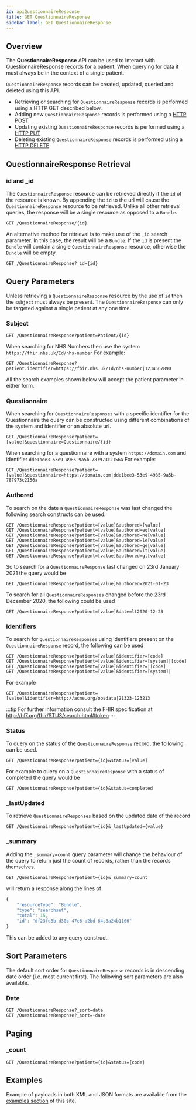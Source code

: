 ```yaml
---
id: apiQuestionnaireResponse
title: GET QuestionnaireResponse
sidebar_label: GET QuestionnaireResponse
---
```


## Overview

The **QuestionnaireResponse** API can be used to interact with QuestionnaireResponse records for a patient. When querying for data it must always be in the context of a single patient.

`QuestionnaireResponse` records can be created, updated, queried and deleted using this API.

- Retrieving or searching for `QuestionnaireResponse` records is performed using a HTTP GET described below.
- Adding new `QuestionnaireResponse` records is performed using a [HTTP POST](apiQuestionnaireResponsePOST)
- Updating existing `QuestionnaireResponse` records is performed using a [HTTP PUT](apiQuestionnaireResponsePUT)
- Deleting existing `QuestionnaireResponse` records is performed using a [HTTP DELETE](apiQuestionnaireResponseDELETE)

## QuestionnaireResponse Retrieval

### id and \_id

The `QuestionnaireResponse` resource can be retrieved directly if the `id` of the resource is known. By appending the `id` to the url will cause the `QuestionnaireResponse` resource to be retrieved. Unlike all other retrieval queries, the response will be a single resource as opposed to a `Bundle`.

```http
GET /QuestionnaireResponse/{id}
```

An alternative method for retrieval is to make use of the `_id` search parameter. In this case, the result will be a `Bundle`. If the `id` is present the `Bundle` will contain a single `QuestionnaireResponse` resource, otherwise the `Bundle` will be empty.

```http
GET /QuestionnaireResponse?_id={id}
```

## Query Parameters

Unless retrieving a `QuestionnaireResponse` resource by the use of `id` then the `subject` must always be present. The `QuestionnaireResponse` can only be targeted against a single patient at any one time.

### Subject

```http
GET /QuestionnaireResponse?patient=Patient/{id}
```

When searching for NHS Numbers then use the system `https://fhir.nhs.uk/Id/nhs-number`
For example:

```http
GET /QuestionnaireResponse?patient.identifier=https://fhir.nhs.uk/Id/nhs-number|1234567890
```

All the search examples shown below will accept the patient parameter in either form.

### Questionnaire

When searching for `QuestionnaireResponses` with a specific identifier for the Questionnaire the query can be constructed using different combinations of the system and identifier or an absolute url.

```http
GET /QuestionnaireResponse?patient=[value]&questionnaire=Questionnaire/{id}
```

When searching for a questionnaire with a system `https://domain.com` and identifier `dde1bee3-53e9-4985-9a5b-787973c2156a`
For example:

```http
GET /QuestionnaireResponse?patient=[value]&questionnaire=https://domain.com|dde1bee3-53e9-4985-9a5b-787973c2156a
```


### Authored

To search on the date a `QuestionnaireResponse` was last changed the following search constructs can be used.

```http
GET /QuestionnaireResponse?patient=[value]&authored=[value]
GET /QuestionnaireResponse?patient=[value]&authored=eq[value]
GET /QuestionnaireResponse?patient=[value]&authored=ne[value]
GET /QuestionnaireResponse?patient=[value]&authored=le[value]
GET /QuestionnaireResponse?patient=[value]&authored=ge[value]
GET /QuestionnaireResponse?patient=[value]&authored=lt[value]
GET /QuestionnaireResponse?patient=[value]&authored=gt[value]
```

So to search for a `QuestionnaireResponse` last changed on 23rd January 2021 the query would be

```http
GET /QuestionnaireResponse?patient=[value]&authored=2021-01-23
```

To search for all `QuestionnaireResponses` changed before the 23rd December 2020, the following could be used

```http
GET /QuestionnaireResponse?patient=[value]&date=lt2020-12-23
```

### Identifiers

To search for `QuestionnaireResponses` using identifiers present on the `QuestionnaireResponse` record, the following can be used

```http
GET /QuestionnaireResponse?patient=[value]&identifier=[code]
GET /QuestionnaireResponse?patient=[value]&identifier=[system]|[code]
GET /QuestionnaireResponse?patient=[value]&identifier=|[code]
GET /QuestionnaireResponse?patient=[value]&identifier=[system]|

```

For example

```http
GET /QuestionnaireResponse?patient=[value]&identifier=http://acme.org/obsdata|21323-123213
```

:::tip
For further information consult the FHIR specification at http://hl7.org/fhir/STU3/search.html#token
:::

### Status

To query on the status of the `QuestionnaireResponse` record, the following can be used.

```http
GET /QuestionnaireResponse?patient={id}&status=[value]
```

For example to query on a `QuestionnaireResponse` with a status of completed the query would be

```http
GET /QuestionnaireResponse?patient={id}&status=completed
```

### \_lastUpdated

To retrieve `QuestionnaireResponses` based on the updated date of the record

```http
GET /QuestionnaireResponse?patient={id}&_lastUpdated={value}
```

<!-- :::important
Need to check how this was implemented (were modifiers used?)
::: -->

### \_summary

Adding the `_summary=count` query parameter will change the behaviour of the query to return just the count of records, rather than the records themselves.

```http
GET /QuestionnaireResponse?patient={id}&_summary=count
```

will return a response along the lines of

```javascript
{
    "resourceType": "Bundle",
    "type": "searchset",
    "total": 15,
    "id": "df23fd8b-d30c-47c6-a2bd-64c8a24b1166"
}
```

This can be added to any query construct.

## Sort Parameters

The default sort order for `QuestionnaireResponse` records is in descending date order (i.e. most current first).
The following sort parameters are also available.

### Date

```http
GET /QuestionnaireResponse?_sort=date
GET /QuestionnaireResponse?_sort=-date
```

## Paging

### \_count

```http
GET /QuestionnaireResponse?patient={id}&status={code}
```

## Examples

Example of payloads in both XML and JSON formats are available from the [examples section](../examples/exampleOverview) of this site.
